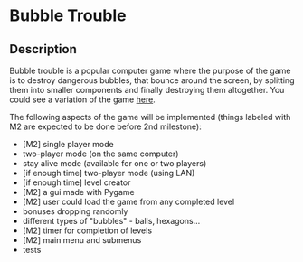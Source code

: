 Bubble Trouble
==============

Description
-------------

Bubble trouble is a popular computer game where the purpose of the game is to destroy dangerous bubbles, that bounce around the screen, by splitting them into smaller components and finally destroying them altogether. You could see a variation of the game <a href=http://bgflash.com/flash/3155/bubble-struggle-2-rebubbled.html>here</a>.  

The following aspects of the game will be implemented (things labeled with M2 are expected to be done before 2nd milestone):
- [M2] single player mode
- two-player mode (on the same computer)
- stay alive mode (available for one or two players)
- [if enough time] two-player mode (using LAN)
- [if enough time] level creator
- [M2] a gui made with Pygame
- [M2] user could load the game from any completed level
- bonuses dropping randomly
- different types of "bubbles" - balls, hexagons...
- [M2] timer for completion of levels
- [M2] main menu and submenus
- tests
